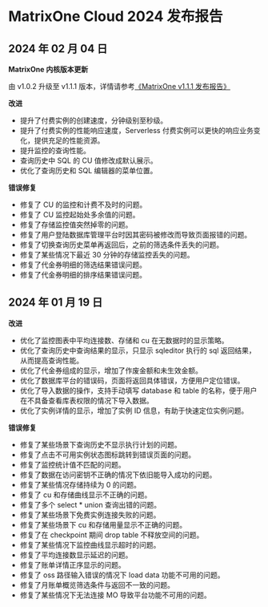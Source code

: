 # **MatrixOne Cloud 2024 发布报告**

## 2024 年 02 月 04 日

**MatrixOne 内核版本更新**

由 v1.0.2 升级至 v1.1.1 版本，详情请参考[《MatrixOne v1.1.1 发布报告》](https://docs.matrixorigin.cn/1.1.1/MatrixOne/Release-Notes/v1.1.1/)

**改进**

- 提升了付费实例的创建速度，分钟级别至秒级。
- 提升了付费实例的性能响应速度，Serverless 付费实例可以更快的响应业务变化，提供充足的性能资源。
- 提升监控的查询性能。
- 查询历史中 SQL 的 CU 值修改成默认展示。
- 优化了查询历史和 SQL 编辑器的菜单位置。

**错误修复**

- 修复了 CU 的监控和计费不及时的问题。
- 修复了 CU 监控起始处多余值的问题。
- 修复了存储监控值突然掉零的问题。
- 修复了用户登陆数据库管理平台时因其密码被修改而导致页面报错的问题。
- 修复了切换查询历史菜单再返回后，之前的筛选条件丢失的问题。
- 修复了某些情况下最近 30 分钟的存储监控丢失的问题。
- 修复了代金券明细的筛选结果错误问题。
- 修复了代金券明细的排序结果错误问题。

## 2024 年 01 月 19 日

**改进**

- 优化了监控图表中平均连接数、存储和 cu 在无数据时的显示策略。
- 优化了查询历史中查询结果的显示，只显示 sqleditor 执行的 sql 返回结果，从而提高查询性能。
- 优化了代金券组成的显示，增加了作废金额和未生效金额。
- 优化了数据库平台的错误码，页面将返回具体错误，方便用户定位错误。
- 优化了导入数据的操作，支持手动填写 database 和 table 的名称，便于用户在不具备查看库表权限的情况下导入数据。
- 优化了实例详情的显示，增加了实例 ID 信息，有助于快速定位实例问题。

**错误修复**

- 修复了某些场景下查询历史不显示执行计划的问题。
- 修复了点击不可用实例状态图标跳转到错误页面的问题。
- 修复了监控统计值不匹配的问题。
- 修复了数据在访问密钥不正确的情况下依旧能导入成功的问题。
- 修复了某些情况存储持续为 0 的问题。
- 修复了 cu 和存储曲线显示不正确的问题。
- 修复了多个 select * union 查询出错的问题。
- 修复了某些场景下免费实例连接失败的问题。
- 修复了某些场景下 cu 和存储用量显示不正确的问题。
- 修复了在 checkpoint 期间 drop table 不释放空间的问题。
- 修复了某些情况下监控曲线显示超时的问题。
- 修复了平均连接数显示延迟的问题。
- 修复了账单详情正序显示的问题。
- 修复了 oss 路径输入错误的情况下 load data 功能不可用的问题。
- 修复了月账单概览筛选条件与返回不一致的问题。
- 修复了某些情况下无法连接 MO 导致平台功能不可用的问题。